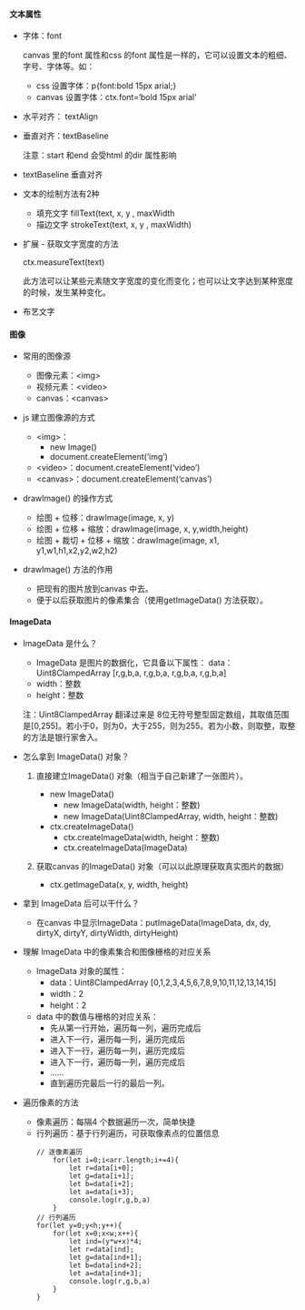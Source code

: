 
#### 文本属性
- 字体：font

    canvas 里的font 属性和css 的font 属性是一样的，它可以设置文本的粗细、字号、字体等。如：
    - css 设置字体：p{font:bold 15px  arial;}
    - canvas 设置字体：ctx.font=‘bold 15px  arial’

- 水平对齐： textAlign
- 垂直对齐：textBaseline

    注意：start 和end 会受html 的dir 属性影响

- textBaseline 垂直对齐
- 文本的绘制方法有2种
    - 填充文字 fillText(text, x, y , maxWidth
    - 描边文字 strokeText(text, x, y , maxWidth)

- 扩展 - 获取文字宽度的方法

    ctx.measureText(text)

    此方法可以让某些元素随文字宽度的变化而变化；也可以让文字达到某种宽度的时候，发生某种变化。

- 布艺文字


#### 图像

- 常用的图像源
    - 图像元素：\<img>
    - 视频元素：\<video>
    - canvas：\<canvas>

- js 建立图像源的方式
    - \<img>：
        - new Image()
        - document.createElement(‘img’)
    - \<video>：document.createElement(‘video’)
    - \<canvas>：document.createElement(‘canvas’)

- drawImage() 的操作方式

    - 绘图 + 位移：drawImage(image, x, y)
    - 绘图 + 位移 + 缩放：drawImage(image, x, y,width,height)
    - 绘图 + 裁切 + 位移 + 缩放：drawImage(image, x1, y1,w1,h1,x2,y2,w2,h2)

- drawImage() 方法的作用
    - 把现有的图片放到canvas 中去。
    - 便于以后获取图片的像素集合（使用getImageData() 方法获取）。


#### ImageData
- ImageData 是什么？

    - ImageData 是图片的数据化，它具备以下属性：
    data：Uint8ClampedArray [r,g,b,a, r,g,b,a, r,g,b,a, r,g,b,a]
    - width：整数
    - height：整数

    注：Uint8ClampedArray 翻译过来是 8位无符号整型固定数组，其取值范围是[0,255]。若小于0，则为0，大于255，则为255。若为小数，则取整，取整的方法是银行家舍入。

- 怎么拿到 ImageData() 对象？
    1. 直接建立ImageData() 对象（相当于自己新建了一张图片）。
        - new ImageData()
            - new ImageData(width, height：整数)  
            - new ImageData(Uint8ClampedArray, width, height：整数)
        - ctx.createImageData()
            - ctx.createImageData(width, height：整数)
            - ctx.createImageData(ImageData)

    2. 获取canvas 的ImageData() 对象（可以以此原理获取真实图片的数据）
        - ctx.getImageData(x, y, width, height)

- 拿到 ImageData 后可以干什么？
    - 在canvas 中显示ImageData：putImageData(ImageData, dx, dy, dirtyX, dirtyY, dirtyWidth, dirtyHeight)

- 理解 ImageData 中的像素集合和图像栅格的对应关系
    - ImageData 对象的属性：
        - data：Uint8ClampedArray [0,1,2,3,4,5,6,7,8,9,10,11,12,13,14,15]
        - width：2
        - height：2
    - data 中的数值与栅格的对应关系：
        - 先从第一行开始，遍历每一列，遍历完成后 
        - 进入下一行，遍历每一列，遍历完成后
        - 进入下一行，遍历每一列，遍历完成后
        - 进入下一行，遍历每一列，遍历完成后
        - ……
        - 直到遍历完最后一行的最后一列。
- 遍历像素的方法
    - 像素遍历：每隔4 个数据遍历一次，简单快捷
    - 行列遍历：基于行列遍历，可获取像素点的位置信息
        ```JS
        // 逐像素遍历
            for(let i=0;i<arr.length;i+=4){
                let r=data[i+0];
                let g=data[i+1];
                let b=data[i+2];
                let a=data[i+3];
                console.log(r,g,b,a)
            }
        // 行列遍历
        for(let y=0;y<h;y++){
            for(let x=0;x<w;x++){
                let ind=(y*w+x)*4;
                let r=data[ind];
                let g=data[ind+1];
                let b=data[ind+2];
                let a=data[ind+3];
                console.log(r,g,b,a)
            }
        }
        ```


















